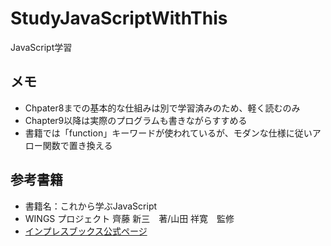 # StudyJavaScriptWithThis

JavaScript学習

## メモ

* Chpater8までの基本的な仕組みは別で学習済みのため、軽く読むのみ
* Chapter9以降は実際のプログラムも書きながらすすめる
* 書籍では「function」キーワードが使われているが、モダンな仕様に従いアロー関数で置き換える

## 参考書籍

* 書籍名：これから学ぶJavaScript
* WINGS プロジェクト 齊藤 新三　著/山田 祥寛　監修
* [インプレスブックス公式ページ](https://book.impress.co.jp/books/1117101136)
